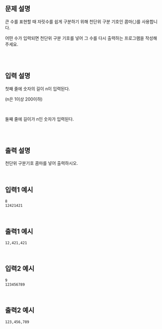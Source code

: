 ## 문제 설명

큰 수를 표현할 때 자릿수를 쉽게 구분하기 위해 천단위 구분 기호인 콤마(,)를 사용합니다.

어떤 수가 입력되면 천단위 구분 기호를 넣어 그 수를 다시 출력하는 프로그램을 작성해주세요.

<br>
<br>

## 입력 설명

첫째 줄에 숫자의 길이 n이 입력된다.

(n은 1이상 200이하)

<br>

둘째 줄에 길이가 n인 숫자가 입력된다.

<br>
<br>

## 출력 설명

천단위 구분기호 콤마를 넣어 출력하시오.

<br>

## 입력1 예시

```
8
12421421
```

<br>

## 출력1 예시

```
12,421,421
```

<br>

## 입력2 예시

```
9
123456789
```

<br>

## 출력2 예시

```
123,456,789
```
